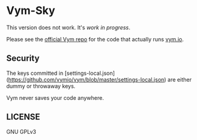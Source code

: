 # Vym-Sky

This version does not work. It's *work in progress*.

Please see the [official Vym repo](https://github.com/vymio/vym) for the code
that actually runs [vym.io](https://vym.io).

## Security

The keys committed in [settings-local.json]
(https://github.com/vymio/vym/blob/master/settings-local.json) are either dummy
or throwaway keys.

Vym never saves your code anywhere.


## LICENSE

GNU GPLv3
